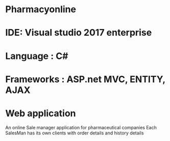 # Pharmacyonline
# IDE: Visual studio 2017 enterprise
# Language : C#
# Frameworks : ASP.net MVC, ENTITY, AJAX
# Web application

An online Sale manager application for pharmaceutical companies
Each SalesMan has its own clients with order details and history details

